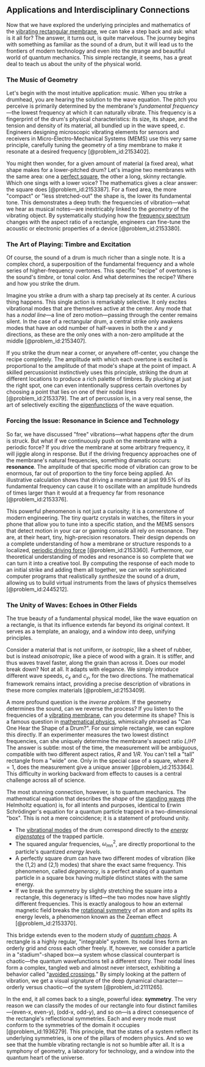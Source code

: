 ## Applications and Interdisciplinary Connections

Now that we have explored the underlying principles and mathematics of the [vibrating rectangular membrane](@article_id:171886), we can take a step back and ask: what is it all for? The answer, it turns out, is quite marvelous. The journey begins with something as familiar as the sound of a drum, but it will lead us to the frontiers of modern technology and even into the strange and beautiful world of quantum mechanics. This simple rectangle, it seems, has a great deal to teach us about the unity of the physical world.

### The Music of Geometry

Let's begin with the most intuitive application: music. When you strike a drumhead, you are hearing the solution to the wave equation. The pitch you perceive is primarily determined by the membrane's *fundamental frequency*—the lowest frequency at which it can naturally vibrate. This frequency is a fingerprint of the drum's physical characteristics: its size, its shape, and the tension and density of its material, all bundled up in the wave speed, $c$. Engineers designing microscopic vibrating elements for sensors and receivers in Micro-Electro-Mechanical Systems (MEMS) use this very same principle, carefully tuning the geometry of a tiny membrane to make it resonate at a desired frequency [@problem_id:2153402].

You might then wonder, for a given amount of material (a fixed area), what shape makes for a lower-pitched drum? Let's imagine two membranes with the same area: one a [perfect square](@article_id:635128), the other a long, skinny rectangle. Which one sings with a lower voice? The mathematics gives a clear answer: the square does [@problem_id:2153387]. For a fixed area, the more "compact" or "less stretched-out" the shape is, the lower its fundamental tone. This demonstrates a deep truth: the frequencies of vibration—what we hear as musical notes—are inextricably linked to the *geometry* of the vibrating object. By systematically studying how the [frequency spectrum](@article_id:276330) changes with the aspect ratio of a rectangle, engineers can fine-tune the acoustic or electronic properties of a device [@problem_id:2153380].

### The Art of Playing: Timbre and Excitation

Of course, the sound of a drum is much richer than a single note. It is a complex chord, a superposition of the fundamental frequency and a whole series of higher-frequency overtones. This specific "recipe" of overtones is the sound's *timbre*, or tonal color. And what determines the recipe? Where and how you strike the drum.

Imagine you strike a drum with a sharp tap precisely at its center. A curious thing happens. This single action is remarkably selective. It only excites vibrational modes that are themselves active at the center. Any mode that has a *nodal line*—a line of zero motion—passing through the center remains silent. In the case of a rectangular drum, a central strike only awakens modes that have an odd number of half-waves in both the $x$ and $y$ directions, as these are the only ones with a non-zero amplitude at the middle [@problem_id:2153407].

If you strike the drum near a corner, or anywhere off-center, you change the recipe completely. The amplitude with which each overtone is excited is proportional to the amplitude of that mode's shape at the point of impact. A skilled percussionist instinctively uses this principle, striking the drum at different locations to produce a rich palette of timbres. By plucking at just the right spot, one can even intentionally suppress certain overtones by choosing a point that lies on one of their nodal lines [@problem_id:2153379]. The art of percussion is, in a very real sense, the art of selectively exciting the [eigenfunctions](@article_id:154211) of the wave equation.

### Forcing the Issue: Resonance in Science and Technology

So far, we have discussed "free" vibrations—what happens *after* the drum is struck. But what if we continuously push on the membrane with a periodic force? If you drive the membrane at some arbitrary frequency, it will jiggle along in response. But if the driving frequency approaches one of the membrane's natural frequencies, something dramatic occurs: **resonance**. The amplitude of that specific mode of vibration can grow to be enormous, far out of proportion to the tiny force being applied. An illustrative calculation shows that driving a membrane at just 99.5% of its fundamental frequency can cause it to oscillate with an amplitude hundreds of times larger than it would at a frequency far from resonance [@problem_id:2153376].

This powerful phenomenon is not just a curiosity; it is a cornerstone of modern engineering. The tiny quartz crystals in watches, the filters in your phone that allow you to tune into a specific station, and the MEMS sensors that detect motion in your car or gaming console all rely on resonance. They are, at their heart, tiny, high-precision resonators. Their design depends on a complete understanding of how a membrane or structure responds to a localized, [periodic driving force](@article_id:184112) [@problem_id:2153360]. Furthermore, our theoretical understanding of modes and resonance is so complete that we can turn it into a creative tool. By computing the response of each mode to an initial strike and adding them all together, we can write sophisticated computer programs that realistically *synthesize* the sound of a drum, allowing us to build virtual instruments from the laws of physics themselves [@problem_id:2445212].

### The Unity of Waves: Echoes in Other Fields

The true beauty of a fundamental physical model, like the wave equation on a rectangle, is that its influence extends far beyond its original context. It serves as a template, an analogy, and a window into deep, unifying principles.

Consider a material that is not uniform, or *isotropic*, like a sheet of rubber, but is instead *anisotropic*, like a piece of wood with a grain. It is stiffer, and thus waves travel faster, along the grain than across it. Does our model break down? Not at all. It adapts with elegance. We simply introduce different wave speeds, $c_x$ and $c_y$, for the two directions. The mathematical framework remains intact, providing a precise description of vibrations in these more complex materials [@problem_id:2153409].

A more profound question is the *inverse problem*. If the geometry determines the sound, can we reverse the process? If you listen to the frequencies of a [vibrating membrane](@article_id:166590), can you determine its shape? This is a famous question in [mathematical physics](@article_id:264909), whimsically phrased as "Can One Hear the Shape of a Drum?". For our simple rectangle, we can explore this directly. If an experimenter measures the two lowest distinct frequencies, can she uniquely determine the membrane's aspect ratio $L/H$? The answer is subtle: most of the time, the measurement will be ambiguous, compatible with two different aspect ratios, $R$ and $1/R$. You can't tell a "tall" rectangle from a "wide" one. Only in the special case of a square, where $R=1$, does the measurement give a unique answer [@problem_id:2153364]. This difficulty in working backward from effects to causes is a central challenge across all of science.

The most stunning connection, however, is to quantum mechanics. The mathematical equation that describes the *shape* of the [standing waves](@article_id:148154) (the Helmholtz equation) is, for all intents and purposes, identical to Erwin Schrödinger's equation for a quantum particle trapped in a two-dimensional "box". This is not a mere coincidence; it is a statement of profound unity.

-   The [vibrational modes](@article_id:137394) of the drum correspond directly to the *[energy eigenstates](@article_id:151660)* of the trapped particle.
-   The squared angular frequencies, $\omega_{mn}^2$, are directly proportional to the particle's quantized *energy levels*.
-   A perfectly square drum can have two different modes of vibration (like the (1,2) and (2,1) modes) that share the exact same frequency. This phenomenon, called *degeneracy*, is a perfect analog of a quantum particle in a square box having multiple distinct states with the same energy.
-   If we break the symmetry by slightly stretching the square into a rectangle, this degeneracy is lifted—the two modes now have slightly different frequencies. This is exactly analogous to how an external magnetic field breaks the [rotational symmetry](@article_id:136583) of an atom and splits its energy levels, a phenomenon known as the Zeeman effect [@problem_id:2153370].

This bridge extends even to the modern study of *[quantum chaos](@article_id:139144)*. A rectangle is a highly regular, "integrable" system. Its nodal lines form an orderly grid and cross each other freely. If, however, we consider a particle in a "stadium"-shaped box—a system whose classical counterpart is chaotic—the quantum wavefunctions tell a different story. Their nodal lines form a complex, tangled web and almost never intersect, exhibiting a behavior called "[avoided crossings](@article_id:187071)." By simply looking at the pattern of vibration, we get a visual signature of the deep dynamical character—orderly versus chaotic—of the system [@problem_id:2111265].

In the end, it all comes back to a single, powerful idea: **symmetry**. The very reason we can classify the modes of our rectangle into four distinct families—(even-x, even-y), (odd-x, odd-y), and so on—is a direct consequence of the rectangle's reflectional symmetries. Each and every mode must conform to the symmetries of the domain it occupies [@problem_id:1936279]. This principle, that the states of a system reflect its underlying symmetries, is one of the pillars of modern physics. And so we see that the humble vibrating rectangle is not so humble after all. It is a symphony of geometry, a laboratory for technology, and a window into the quantum heart of the universe.
